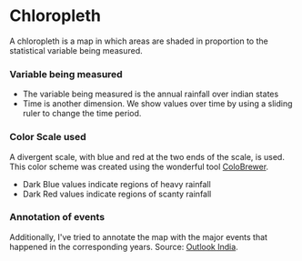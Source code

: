 # Chloropleth

A chloropleth is a map in which areas are shaded in proportion to the statistical variable being measured. 

### Variable being measured

- The variable being measured is the annual rainfall over indian states
- Time is another dimension. We show values over time by using a sliding ruler to change the time period.


### Color Scale used

A divergent scale, with blue and red at the two ends of the scale, is used. This color scheme was created using the wonderful tool [ColoBrewer](http://colorbrewer2.org/). 
- Dark Blue values indicate regions of heavy rainfall 
- Dark Red values indicate regions of scanty rainfall

### Annotation of events

Additionally, I've tried to annotate the map with the major events that happened in the corresponding years. Source: [Outlook India](http://www.outlookindia.com/article/india-the-history-of-drought/209341).
